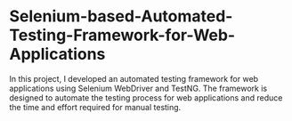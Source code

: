 # Selenium-based-Automated-Testing-Framework-for-Web-Applications
In this project, I developed an automated testing framework for web applications using Selenium WebDriver and TestNG. The framework is designed to automate the testing process for web applications and reduce the time and effort required for manual testing.
